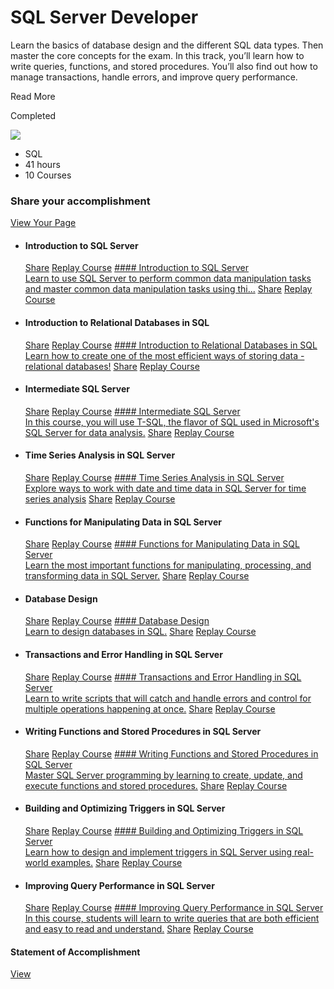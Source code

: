 # SQL Server Developer

Learn the basics of database design and the different SQL data types. Then master the core concepts for the exam. In this track, you’ll learn how to write queries, functions, and stored procedures. You’ll also find out how to manage transactions, handle errors, and improve query performance.

Read More

Completed

![](https://www.datacamp.com/statement-of-accomplishment/badge/track/6f0541ca4423cc842af958c2cd003858887cc8d8.png)

- SQL
- 41 hours
- 10 Courses

### Share your accomplishment

[View Your Page](https://www.datacamp.com/completed/statement-of-accomplishment/track/6f0541ca4423cc842af958c2cd003858887cc8d8)

- #### Introduction to SQL Server
  [Share](https://www.linkedin.com/shareArticle?mini=true&source=DataCamp&summary=I+completed+the+course+%22Introduction+to+SQL+Server%22&title=I+completed+the+course+%22Introduction+to+SQL+Server%22&url=https%3A%2F%2Fwww.datacamp.com%2Fstatement-of-accomplishment%2Fcourse%2F4fddd261e71e2b922e62db055f2761d827e97898) [Replay Course](https://campus.datacamp.com/courses/introduction-to-sql-server)
  [#### Introduction to SQL Server<br>Learn to use SQL Server to perform common data manipulation tasks and master common data manipulation tasks using thi...](/courses/introduction-to-sql-server)
  [Share](https://www.linkedin.com/shareArticle?mini=true&source=DataCamp&summary=I+completed+the+course+%22Introduction+to+SQL+Server%22&title=I+completed+the+course+%22Introduction+to+SQL+Server%22&url=https%3A%2F%2Fwww.datacamp.com%2Fstatement-of-accomplishment%2Fcourse%2F4fddd261e71e2b922e62db055f2761d827e97898) [Replay Course](https://campus.datacamp.com/courses/introduction-to-sql-server)
- #### Introduction to Relational Databases in SQL
  [Share](https://www.linkedin.com/shareArticle?mini=true&source=DataCamp&summary=I+completed+the+course+%22Introduction+to+Relational+Databases+in+SQL%22&title=I+completed+the+course+%22Introduction+to+Relational+Databases+in+SQL%22&url=https%3A%2F%2Fwww.datacamp.com%2Fstatement-of-accomplishment%2Fcourse%2Fbf1ca76633c99153c7cf2e022198082b6e0814c3) [Replay Course](https://campus.datacamp.com/courses/introduction-to-relational-databases-in-sql)
  [#### Introduction to Relational Databases in SQL<br>Learn how to create one of the most efficient ways of storing data - relational databases!](/courses/introduction-to-relational-databases-in-sql)
  [Share](https://www.linkedin.com/shareArticle?mini=true&source=DataCamp&summary=I+completed+the+course+%22Introduction+to+Relational+Databases+in+SQL%22&title=I+completed+the+course+%22Introduction+to+Relational+Databases+in+SQL%22&url=https%3A%2F%2Fwww.datacamp.com%2Fstatement-of-accomplishment%2Fcourse%2Fbf1ca76633c99153c7cf2e022198082b6e0814c3) [Replay Course](https://campus.datacamp.com/courses/introduction-to-relational-databases-in-sql)
- #### Intermediate SQL Server
  [Share](https://www.linkedin.com/shareArticle?mini=true&source=DataCamp&summary=I+completed+the+course+%22Intermediate+SQL+Server%22&title=I+completed+the+course+%22Intermediate+SQL+Server%22&url=https%3A%2F%2Fwww.datacamp.com%2Fstatement-of-accomplishment%2Fcourse%2F5efb1afcf5f7694193bd7a1d6ad2a3ebe613ae8a) [Replay Course](https://campus.datacamp.com/courses/intermediate-sql-server)
  [#### Intermediate SQL Server<br>In this course, you will use T-SQL, the flavor of SQL used in Microsoft's SQL Server for data analysis.](/courses/intermediate-sql-server)
  [Share](https://www.linkedin.com/shareArticle?mini=true&source=DataCamp&summary=I+completed+the+course+%22Intermediate+SQL+Server%22&title=I+completed+the+course+%22Intermediate+SQL+Server%22&url=https%3A%2F%2Fwww.datacamp.com%2Fstatement-of-accomplishment%2Fcourse%2F5efb1afcf5f7694193bd7a1d6ad2a3ebe613ae8a) [Replay Course](https://campus.datacamp.com/courses/intermediate-sql-server)
- #### Time Series Analysis in SQL Server
  [Share](https://www.linkedin.com/shareArticle?mini=true&source=DataCamp&summary=I+completed+the+course+%22Time+Series+Analysis+in+SQL+Server%22&title=I+completed+the+course+%22Time+Series+Analysis+in+SQL+Server%22&url=https%3A%2F%2Fwww.datacamp.com%2Fstatement-of-accomplishment%2Fcourse%2Fb7ebe776d29f35850300d0c05e80fa65226994b3) [Replay Course](https://campus.datacamp.com/courses/time-series-analysis-in-sql-server)
  [#### Time Series Analysis in SQL Server<br>Explore ways to work with date and time data in SQL Server for time series analysis](/courses/time-series-analysis-in-sql-server)
  [Share](https://www.linkedin.com/shareArticle?mini=true&source=DataCamp&summary=I+completed+the+course+%22Time+Series+Analysis+in+SQL+Server%22&title=I+completed+the+course+%22Time+Series+Analysis+in+SQL+Server%22&url=https%3A%2F%2Fwww.datacamp.com%2Fstatement-of-accomplishment%2Fcourse%2Fb7ebe776d29f35850300d0c05e80fa65226994b3) [Replay Course](https://campus.datacamp.com/courses/time-series-analysis-in-sql-server)
- #### Functions for Manipulating Data in SQL Server
  [Share](https://www.linkedin.com/shareArticle?mini=true&source=DataCamp&summary=I+completed+the+course+%22Functions+for+Manipulating+Data+in+SQL+Server%22&title=I+completed+the+course+%22Functions+for+Manipulating+Data+in+SQL+Server%22&url=https%3A%2F%2Fwww.datacamp.com%2Fstatement-of-accomplishment%2Fcourse%2Fc3eae40ca74a9901cbeef40829ff985a3b233cab) [Replay Course](https://campus.datacamp.com/courses/functions-for-manipulating-data-in-sql-server)
  [#### Functions for Manipulating Data in SQL Server<br>Learn the most important functions for manipulating, processing, and transforming data in SQL Server.](/courses/functions-for-manipulating-data-in-sql-server)
  [Share](https://www.linkedin.com/shareArticle?mini=true&source=DataCamp&summary=I+completed+the+course+%22Functions+for+Manipulating+Data+in+SQL+Server%22&title=I+completed+the+course+%22Functions+for+Manipulating+Data+in+SQL+Server%22&url=https%3A%2F%2Fwww.datacamp.com%2Fstatement-of-accomplishment%2Fcourse%2Fc3eae40ca74a9901cbeef40829ff985a3b233cab) [Replay Course](https://campus.datacamp.com/courses/functions-for-manipulating-data-in-sql-server)
- #### Database Design
  [Share](https://www.linkedin.com/shareArticle?mini=true&source=DataCamp&summary=I+completed+the+course+%22Database+Design%22&title=I+completed+the+course+%22Database+Design%22&url=https%3A%2F%2Fwww.datacamp.com%2Fstatement-of-accomplishment%2Fcourse%2Fd47c9abd8e02b156a21d4bc87845321204f129c2) [Replay Course](https://campus.datacamp.com/courses/database-design)
  [#### Database Design<br>Learn to design databases in SQL.](/courses/database-design)
  [Share](https://www.linkedin.com/shareArticle?mini=true&source=DataCamp&summary=I+completed+the+course+%22Database+Design%22&title=I+completed+the+course+%22Database+Design%22&url=https%3A%2F%2Fwww.datacamp.com%2Fstatement-of-accomplishment%2Fcourse%2Fd47c9abd8e02b156a21d4bc87845321204f129c2) [Replay Course](https://campus.datacamp.com/courses/database-design)
- #### Transactions and Error Handling in SQL Server
  [Share](https://www.linkedin.com/shareArticle?mini=true&source=DataCamp&summary=I+completed+the+course+%22Transactions+and+Error+Handling+in+SQL+Server%22&title=I+completed+the+course+%22Transactions+and+Error+Handling+in+SQL+Server%22&url=https%3A%2F%2Fwww.datacamp.com%2Fstatement-of-accomplishment%2Fcourse%2Fc4d2cf1b48755111c5c9ebc007727549a5a910bb) [Replay Course](https://campus.datacamp.com/courses/transactions-and-error-handling-in-sql-server)
  [#### Transactions and Error Handling in SQL Server<br>Learn to write scripts that will catch and handle errors and control for multiple operations happening at once.](/courses/transactions-and-error-handling-in-sql-server)
  [Share](https://www.linkedin.com/shareArticle?mini=true&source=DataCamp&summary=I+completed+the+course+%22Transactions+and+Error+Handling+in+SQL+Server%22&title=I+completed+the+course+%22Transactions+and+Error+Handling+in+SQL+Server%22&url=https%3A%2F%2Fwww.datacamp.com%2Fstatement-of-accomplishment%2Fcourse%2Fc4d2cf1b48755111c5c9ebc007727549a5a910bb) [Replay Course](https://campus.datacamp.com/courses/transactions-and-error-handling-in-sql-server)
- #### Writing Functions and Stored Procedures in SQL Server
  [Share](https://www.linkedin.com/shareArticle?mini=true&source=DataCamp&summary=I+completed+the+course+%22Writing+Functions+and+Stored+Procedures+in+SQL+Server%22&title=I+completed+the+course+%22Writing+Functions+and+Stored+Procedures+in+SQL+Server%22&url=https%3A%2F%2Fwww.datacamp.com%2Fstatement-of-accomplishment%2Fcourse%2F1226c90725920e2cf1cbde512267a3f901bccb14) [Replay Course](https://campus.datacamp.com/courses/writing-functions-and-stored-procedures-in-sql-server)
  [#### Writing Functions and Stored Procedures in SQL Server<br>Master SQL Server programming by learning to create, update, and execute functions and stored procedures.](/courses/writing-functions-and-stored-procedures-in-sql-server)
  [Share](https://www.linkedin.com/shareArticle?mini=true&source=DataCamp&summary=I+completed+the+course+%22Writing+Functions+and+Stored+Procedures+in+SQL+Server%22&title=I+completed+the+course+%22Writing+Functions+and+Stored+Procedures+in+SQL+Server%22&url=https%3A%2F%2Fwww.datacamp.com%2Fstatement-of-accomplishment%2Fcourse%2F1226c90725920e2cf1cbde512267a3f901bccb14) [Replay Course](https://campus.datacamp.com/courses/writing-functions-and-stored-procedures-in-sql-server)
- #### Building and Optimizing Triggers in SQL Server
  [Share](https://www.linkedin.com/shareArticle?mini=true&source=DataCamp&summary=I+completed+the+course+%22Building+and+Optimizing+Triggers+in+SQL+Server%22&title=I+completed+the+course+%22Building+and+Optimizing+Triggers+in+SQL+Server%22&url=https%3A%2F%2Fwww.datacamp.com%2Fstatement-of-accomplishment%2Fcourse%2Fd33dc0b44488f67d4e7044106d8ac851f2ff39e7) [Replay Course](https://campus.datacamp.com/courses/building-and-optimizing-triggers-in-sql-server)
  [#### Building and Optimizing Triggers in SQL Server<br>Learn how to design and implement triggers in SQL Server using real-world examples.](/courses/building-and-optimizing-triggers-in-sql-server)
  [Share](https://www.linkedin.com/shareArticle?mini=true&source=DataCamp&summary=I+completed+the+course+%22Building+and+Optimizing+Triggers+in+SQL+Server%22&title=I+completed+the+course+%22Building+and+Optimizing+Triggers+in+SQL+Server%22&url=https%3A%2F%2Fwww.datacamp.com%2Fstatement-of-accomplishment%2Fcourse%2Fd33dc0b44488f67d4e7044106d8ac851f2ff39e7) [Replay Course](https://campus.datacamp.com/courses/building-and-optimizing-triggers-in-sql-server)
- #### Improving Query Performance in SQL Server
  [Share](https://www.linkedin.com/shareArticle?mini=true&source=DataCamp&summary=I+completed+the+course+%22Improving+Query+Performance+in+SQL+Server%22&title=I+completed+the+course+%22Improving+Query+Performance+in+SQL+Server%22&url=https%3A%2F%2Fwww.datacamp.com%2Fstatement-of-accomplishment%2Fcourse%2Fabe358b012b8e0346cb3036edb726bc176994004) [Replay Course](https://campus.datacamp.com/courses/improving-query-performance-in-sql-server)
  [#### Improving Query Performance in SQL Server<br>In this course, students will learn to write queries that are both efficient and easy to read and understand.](/courses/improving-query-performance-in-sql-server)
  [Share](https://www.linkedin.com/shareArticle?mini=true&source=DataCamp&summary=I+completed+the+course+%22Improving+Query+Performance+in+SQL+Server%22&title=I+completed+the+course+%22Improving+Query+Performance+in+SQL+Server%22&url=https%3A%2F%2Fwww.datacamp.com%2Fstatement-of-accomplishment%2Fcourse%2Fabe358b012b8e0346cb3036edb726bc176994004) [Replay Course](https://campus.datacamp.com/courses/improving-query-performance-in-sql-server)

#### Statement of Accomplishment
  [View](https://www.datacamp.com/statement-of-accomplishment/track/6f0541ca4423cc842af958c2cd003858887cc8d8) [](https://www.linkedin.com/shareArticle?mini=true&source=DataCamp&summary=I+completed+the+track+%22SQL+Server+Developer%22&title=I+completed+the+track+%22SQL+Server+Developer%22&url=https%3A%2F%2Fwww.datacamp.com%2Fstatement-of-accomplishment%2Ftrack%2F6f0541ca4423cc842af958c2cd003858887cc8d8)

